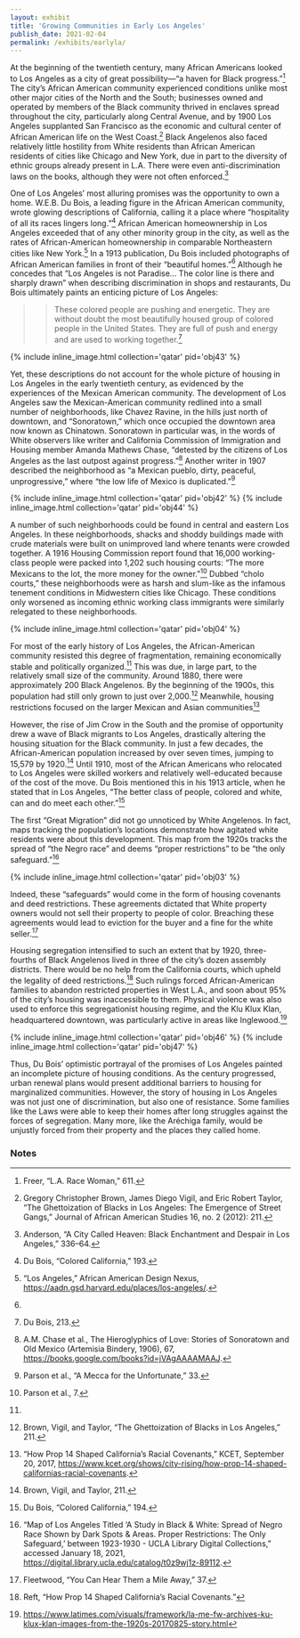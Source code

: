 ```yaml
---
layout: exhibit
title: 'Growing Communities in Early Los Angeles'
publish_date: 2021-02-04
permalink: /exhibits/earlyla/
---
```

At the beginning of the twentieth century, many African Americans looked to Los Angeles as a city of great possibility—“a haven for Black progress.”[^1] The city’s African American community experienced conditions unlike most other major cities of the North and the South; businesses owned and operated by members of the Black community thrived in enclaves spread throughout the city, particularly along Central Avenue, and by 1900 Los Angeles supplanted San Francisco as the economic and cultural center of African American life on the West Coast.[^2] Black Angelenos also faced relatively little hostility from White residents than African American residents of cities like Chicago and New York, due in part to the diversity of ethnic groups already present in L.A. There were even anti-discrimination laws on the books, although they were not often enforced.[^3]<br />

One of Los Angeles’ most alluring promises was the opportunity to own a home. W.E.B. Du Bois, a leading figure in the African American community, wrote glowing descriptions of California, calling it a place where “hospitality of all its races lingers long.”[^4] African American homeownership in Los Angeles exceeded that of any other minority group in the city, as well as the rates of African-American homeownership in comparable Northeastern cities like New York.[^5] In a 1913 publication, Du Bois included photographs of African American families in front of their “beautiful homes.”[^6] Although he concedes that “Los Angeles is not Paradise… The color line is there and sharply drawn” when describing discrimination in shops and restaurants, Du Bois ultimately paints an enticing picture of Los Angeles:

>> These colored people are pushing and energetic. They are without doubt the most beautifully housed group of colored people in the United States. They are full of push and energy and are used to working together.[^7]

{% include inline_image.html collection='qatar' pid='obj43' %}

Yet, these descriptions do not account for the whole picture of housing in Los Angeles in the early twentieth century, as evidenced by the experiences of the Mexican American community. The development of Los Angeles saw the Mexican-American community redlined into a small number of neighborhoods, like Chavez Ravine, in the hills just north of downtown, and “Sonoratown,” which once occupied the downtown area now known as Chinatown. Sonoratown in particular was, in the words of White observers like writer and California Commission of Immigration and Housing member Amanda Mathews Chase, “detested by the citizens of Los Angeles as the last outpost against progress.”[^8] Another writer in 1907 described the neighborhood as “a Mexican pueblo, dirty, peaceful, unprogressive,” where “the low life of Mexico is duplicated.”[^9]<br />

{% include inline_image.html collection='qatar' pid='obj42' %}
{% include inline_image.html collection='qatar' pid='obj44' %}

A number of such neighborhoods could be found in central and eastern Los Angeles. In these neighborhoods, shacks and shoddy buildings made with crude materials were built on unimproved land where tenants were crowded together. A 1916 Housing Commission report found that 16,000 working-class people were packed into 1,202 such housing courts: “The more Mexicans to the lot, the more money for the owner.”[^10] Dubbed “cholo courts,” these neighborhoods were as harsh and slum-like as the infamous tenement conditions in Midwestern cities like Chicago. These conditions only worsened as incoming ethnic working class immigrants were similarly relegated to these neighborhoods.<br />

{% include inline_image.html collection='qatar' pid='obj04' %}

For most of the early history of Los Angeles, the African-American community resisted this degree of fragmentation, remaining economically stable and politically organized.[^11] This was due, in large part, to the relatively small size of the community. Around 1880, there were approximately 200 Black Angelenos. By the beginning of the 1900s, this population had still only grown to just over 2,000.[^12] Meanwhile, housing restrictions focused on the larger Mexican and Asian communities[^13]<br />

However, the rise of Jim Crow in the South and the promise of opportunity drew a wave of Black migrants to Los Angeles, drastically altering the housing situation for the Black community. In just a few decades, the African-American population increased by over seven times, jumping to 15,579 by 1920.[^14] Until 1910, most of the African Americans who relocated to Los Angeles were skilled workers and relatively well-educated because of the cost of the move. Du Bois mentioned this in his 1913 article, when he stated that in Los Angeles, “The better class of people, colored and white, can and do meet each other.”[^15]<br />

The first “Great Migration” did not go unnoticed by White Angelenos. In fact, maps tracking the population’s locations demonstrate how agitated white residents were about this development. This map from the 1920s tracks the spread of “the Negro race” and deems “proper restrictions” to be “the only safeguard.”[^16]<br />

{% include inline_image.html collection='qatar' pid='obj03' %}

Indeed, these “safeguards” would come in the form of housing covenants and deed restrictions. These agreements dictated that White property owners would not sell their property to people of color. Breaching these agreements would lead to eviction for the buyer and a fine for the white seller.[^17]<br />

Housing segregation intensified to such an extent that by 1920, three-fourths of Black Angelenos lived in three of the city’s dozen assembly districts. There would be no help from the California courts, which upheld the legality of deed restrictions.[^18] Such rulings forced African-American families to abandon restricted properties in West L.A., and soon about 95% of the city’s housing was inaccessible to them. Physical violence was also used to enforce this segregationist housing regime, and the Klu Klux Klan, headquartered downtown, was particularly active in areas like Inglewood.[^19]<br />

{% include inline_image.html collection='qatar' pid='obj46' %}
{% include inline_image.html collection='qatar' pid='obj47' %}

Thus, Du Bois’ optimistic portrayal of the promises of Los Angeles painted an incomplete picture of housing conditions. As the century progressed, urban renewal plans would present additional barriers to housing for marginalized communities. However, the story of housing in Los Angeles was not just one of discrimination, but also one of resistance. Some families like the Laws were able to keep their homes after long struggles against the forces of segregation. Many more, like the Aréchiga family, would be unjustly forced from their property and the places they called home.


### Notes
[^1]: Freer, “L.A. Race Woman,” 611.
[^2]: Gregory Christopher Brown, James Diego Vigil, and Eric Robert Taylor, “The Ghettoization of Blacks in Los Angeles: The Emergence of Street Gangs,” Journal of African American Studies 16, no. 2 (2012): 211.
[^3]: Anderson, “A City Called Heaven: Black Enchantment and Despair in Los Angeles,” 336–64.
[^4]: Du Bois, “Colored California,” 193.
[^5]: “Los Angeles,” African American Design Nexus, https://aadn.gsd.harvard.edu/places/los-angeles/.
[^6]:
[^7]: Du Bois, 213.
[^8]: A.M. Chase et al., The Hieroglyphics of Love: Stories of Sonoratown and Old Mexico (Artemisia Bindery, 1906), 67, https://books.google.com/books?id=jVAgAAAAMAAJ.
[^9]: Parson et al., “A Mecca for the Unfortunate,” 33.
[^10]: Parson et al., 7.
[^11]:
[^12]: Brown, Vigil, and Taylor, “The Ghettoization of Blacks in Los Angeles,” 211.
[^13]: “How Prop 14 Shaped California’s Racial Covenants,” KCET, September 20, 2017, https://www.kcet.org/shows/city-rising/how-prop-14-shaped-californias-racial-covenants.
[^14]: Brown, Vigil, and Taylor, 211.
[^15]: Du Bois, “Colored California,” 194.
[^16]: “Map of Los Angeles Titled ‘A Study in Black & White: Spread of Negro Race Shown by Dark Spots & Areas. Proper Restrictions: The Only Safeguard,’ between 1923-1930 - UCLA Library Digital Collections,” accessed January 18, 2021, https://digital.library.ucla.edu/catalog/t0z9wj1z-89112.
[^17]: Fleetwood, “You Can Hear Them a Mile Away,” 37.
[^18]: Reft, “How Prop 14 Shaped California’s Racial Covenants.”
[^19]: https://www.latimes.com/visuals/framework/la-me-fw-archives-ku-klux-klan-images-from-the-1920s-20170825-story.html
